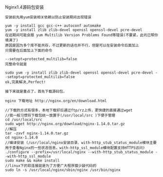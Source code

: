 Nginx1.4源码包安装

    安装前先用yum安装相关依赖以防止安装期间出现错误
    
    yum -y install gcc gcc-c++ autoconf automake
    yum -y install zlib zlib-devel openssl openssl-devel pcre-devel
    在这期间可能会报 yum Multilib Version Problems Found等错误(不要紧，此坑已帮你填满了)
    原因是因为多个库不能共存，不过更新的话也并不行，但是可以在安装命令后面加上
    只需要在后面加上下面的命令

    --setopt=protected_multilib=false
    完整命令就是

    sudo yum -y install zlib zlib-devel openssl openssl-devel pcre-devel --setopt=protected_multilib=false
    ok,完美解决,Perfect!

    接下来就是重点了，首先下载源码包，

    nginx 下载地址 http://nginx.org/en/download.html

    //下载的方式有很多，本地下载好后通过ftp/rz上传，更快捷的直接通过wget 
    //我一般习惯将下载包统一放置于(/usr/local/src )下便于管理
    cd /usr/local/src 
    sudo wget http://nginx.org/download/nginx-1.14.0.tar.gz
    //解压
    tar -zxvf nginx-1.14.0.tar.gz
    cd nginx-1.14.0
    //编译安装 (/usr/local/nginx安装目录、with-http_stub_status_module模块主要用于查看Nginx的一些状态信息，with-http_ssl_module模块配置支持HTTPS访问)
    ./configure --prefix=/usr/local/nginx --with-http_stub_status_module --with-http_ssl_module
    sudo make && make install
    //linux下的软连接就是为了方便广大程序猿少敲代码的
    sudo ln -s /usr/local/nginx/sbin/nginx /usr/bin/nginx
